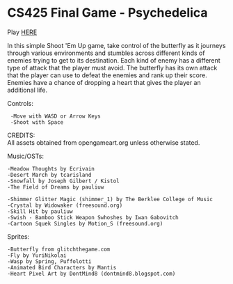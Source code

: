 # CS425 Final Game - Psychedelica

Play [HERE](https://stouma.github.io/CS425-Game/)

In this simple Shoot 'Em Up game, take control of the butterfly as it journeys through various environments
and stumbles across different kinds of enemies trying to get to its destination. Each kind of enemy has a
different type of attack that the player must avoid. The butterfly has its own attack that the player can use
to defeat the enemies and rank up their score. Enemies have a chance of dropping a heart that gives the player
an additional life.

Controls:  

	 -Move with WASD or Arrow Keys  
  	 -Shoot with Space

CREDITS:  
	All assets obtained from opengameart.org unless otherwise stated.

Music/OSTs:  

	-Meadow Thoughts by Ecrivain  
	-Desert March by tcarisland  
	-Snowfall by Joseph Gilbert / Kistol   
	-The Field of Dreams by pauliuw  
	
	-Shimmer Glitter Magic (shimmer_1) by The Berklee College of Music  
	-Crystal by Widowaker (freesound.org)  
	-Skill Hit by pauliuw  
	-Swish - Bamboo Stick Weapon Swhoshes by Iwan Gabovitch  
	-Cartoon Squek Singles by Motion_S (freesound.org)  

Sprites:  

	-Butterfly from glitchthegame.com  
	-Fly by YuriNikolai  
	-Wasp by Spring, Puffolotti  
	-Animated Bird Characters by Mantis  
	-Heart Pixel Art by DontMind8 (dontmind8.blogspot.com)
